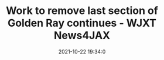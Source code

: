 ---
"title": "Work to remove last section of Golden Ray continues - WJXT News4JAX"
"date": "2021-10-22 19:34:0"
"feed_name": "GOOGLENEWSCONSTRUCTION"
"feed_website": "https://news.google.com/search?q=construction%2Bincident&hl=en-US&gl=US&ceid=US:en"
"feed_rss": "https://news.google.com/rss/search?q=construction%2Bincident&hl=en-US&gl=US&ceid=US:en"
"link": "https://www.news4jax.com/news/local/2021/10/22/work-to-remove-last-section-of-golden-ray-continues/"
"source": "{'href': 'https://www.news4jax.com', 'title': 'WJXT News4JAX'}"
"file": "_posts/2021-1-1-bb2f6be7c597a8c25ae208c93fd72e7d58a01658.md"
"accident": "0"
"drilling": "0"
"represented_by": "0"
"dead": "0"
"injured": "0"
"arrested": "0"
"place": "unknown place"
"where": "unknown site"
"causes": "unknown"
"place_uri": "unknown place"
---